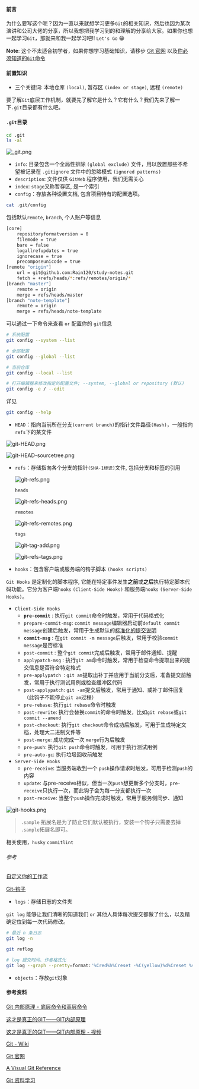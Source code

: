 #### 前言

为什么要写这个呢？因为一直以来就想学习更多`Git`的相关知识，然后也因为某次演讲和公司大佬的分享，所以我想把我学习到的和理解的分享给大家。如果你也想一起学习`Git`，那就来和我一起学习吧!! `Let's Go` 😁

**Note**: 这个不太适合初学者，如果你想学习基础知识，请移步 [Git 官网](https://git-scm.com/) 以及[你必须知道的`Git`命令](notes/git-npm/you-must-know-git-commands.md)

#### 前置知识

- 三个关键词: 本地仓库 `(local)`, 暂存区 `(index or stage)`, 远程 `(remote)`

要了解`Git`底层工作机制，就要先了解它是什么？它有什么？我们先来了解一下`.git`目录都有什么吧。

#### `.git`目录

```sh
cd .git
ls -al
```

![_git.png](./images/_git.png)

- `info`: 目录包含一个全局性排除 `(global exclude)` 文件，用以放置那些不希望被记录在 `.gitignore` 文件中的忽略模式 `(ignored patterns)`
- `description`: 文件仅供 `GitWeb` 程序使用，我们无需关心
- `index`: `stage`又称暂存区, 是一个索引
- `config`：存放各种设置文档, 包含项目特有的配置选项。

```sh
cat .git/config
```

包括默认`remote`,  `branch`, 个人账户等信息

```sh
[core]
	repositoryformatversion = 0
	filemode = true
	bare = false
	logallrefupdates = true
	ignorecase = true
	precomposeunicode = true
[remote "origin"]
	url = git@github.com:Rain120/study-notes.git
	fetch = +refs/heads/*:refs/remotes/origin/*
[branch "master"]
	remote = origin
	merge = refs/heads/master
[branch "note-template"]
	remote = origin
	merge = refs/heads/note-template
```

可以通过一下命令来查看 `or` 配置你的 `git`信息

```sh
# 系统配置
git config --system --list

# 全部配置
git config --global --list

# 当前仓库
git config --local --list

# 打开编辑器来修改指定的配置文件; --system, --global or repository (默认)
git config -e / --edit
```

详见

```sh
git config --help
```



- `HEAD`：指向当前所在分支`(current branch)`的指针文件路径`(Hash)`，一般指向`refs`下的某文件

![git-HEAD.png](./images/git-HEAD.png)

![git-HEAD-sourcetree.png](./images/git-HEAD-sourcetree.png)

- `refs`：存储指向各个分支的指针`(SHA-1标识)`文件, 包括分支和标签的引用

  ![git-refs.png](./images/git-refs.png)

  

  `heads`

  ![git-refs-heads.png](./images/git-refs-heads.png)

  `remotes`

  ![git-refs-remotes.png](./images/git-refs-remotes.png)

  `tags`

  ![git-tag-add.png](./images/git-tag-add.png)

  

  ![git-refs-tags.png](./images/git-refs-tags.png)

- `hooks`：包含客户端或服务端的钩子脚本 `(hooks scripts)`

`Git Hooks` 是定制化的脚本程序, 它能在特定事件发生**之前**或**之后**执行特定脚本代码功能。它分为客户端`hooks` `(Client-Side Hooks)` 和服务端`hooks` `(Server-Side Hooks)`。

- `Client-Side Hooks`
  - **`pre-commit`** : 执行`git commit`命令时触发，常用于代码格式化
  - `prepare-commit-msg`: `commit message`编辑器启动前`default commit message`创建后触发，常用于生成默认的[标准化的提交说明](https://conventionalcommits.org/)
  - **`commit-msg`** :  在`git commit -m message`后触发，常用于校验`commit message`是否标准
  - `post-commit` : 整个`git commit`完成后触发，常用于邮件通知、提醒
  - `applypatch-msg` : 执行`git am`命令时触发，常用于检查命令提取出来的提交信息是否符合特定格式
  - `pre-applypatch `: `git am`提取出补丁并应用于当前分支后，准备提交前触发，常用于执行测试用例或检查缓冲区代码
  - `post-applypatch`: `git -am`提交后触发，常用于通知、或补丁邮件回复（此钩子不能停止`git am`过程）
  - `pre-rebase`: 执行`git rebase`命令时触发
  - `post-rewrite`: 执行会替换`commit`的命令时触发，比如`git rebase`或`git commit --amend`
  - `post-checkout`: 执行`git checkout`命令成功后触发，可用于生成特定文档，处理大二进制文件等
  - `post-merge`: 成功完成一次 `merge`行为后触发
  - `pre-push`: 执行`git push`命令时触发，可用于执行测试用例
  - `pre-auto-gc`: 执行垃圾回收前触发
- `Server-Side Hooks`
  - `pre-receive`: 当服务端收到一个 `push`操作请求时触发，可用于检测`push`的内容
  - `update`: 与pre-receive相似，但当一次`push`想更新多个分支时，`pre-receive`只执行一次，而此钩子会为每一分支都执行一次
  - `post-receive`: 当整个`push`操作完成时触发，常用于服务侧同步、通知

![git-hooks.png](./images/git-hooks.png)

>  `.sample` 拓展名是为了防止它们默认被执行，安装一个钩子只需要去掉 `.sample`拓展名即可。

相关使用，`husky` `commitlint`

###### 参考

[自定义你的工作流](https://github.com/geeeeeeeeek/git-recipes/wiki/5.4-Git-钩子：自定义你的工作流)

[Git-钩子](https://git-scm.com/book/zh/v2/自定义-Git-Git-钩子#r_git_hooks)

- `logs`：存储日志的文件夹

 `git log` 能够让我们清晰的知道我们 `or` 其他人具体每次提交都做了什么，以及精确定位到每一次代码修改。

```sh
# 最近 n 条日志
git log -n

git reflog

# log 提交时间、作者格式化
git log --graph --pretty=format:'%Cred%h%Creset -%C(yellow)%d%Creset %s %Cgreen(%cr) %C(bold blue)<%an>%Creset' --abbrev-commit
```



- `objects`：存放`git`对象



#### 参考资料

[Git 内部原理 - 底层命令和高层命令]([https://git-scm.com/book/zh/v2/Git-%E5%86%85%E9%83%A8%E5%8E%9F%E7%90%86-%E5%BA%95%E5%B1%82%E5%91%BD%E4%BB%A4%E5%92%8C%E9%AB%98%E5%B1%82%E5%91%BD%E4%BB%A4](https://git-scm.com/book/zh/v2/Git-内部原理-底层命令和高层命令))

[这才是真正的GIT——GIT内部原理](https://www.lzane.com/tech/git-internal/)

[这才是真正的GIT——GIT内部原理 - 视频](https://www.bilibili.com/video/av77252063?t=2070)

[Git - Wiki](https://en.wikipedia.org/wiki/Git)

[Git 官网](https://git-scm.com/)

[A Visual Git Reference](https://marklodato.github.io/visual-git-guide/index-en.html)

[Git 资料学习](https://github.com/Rain120/Free-Source#Git)